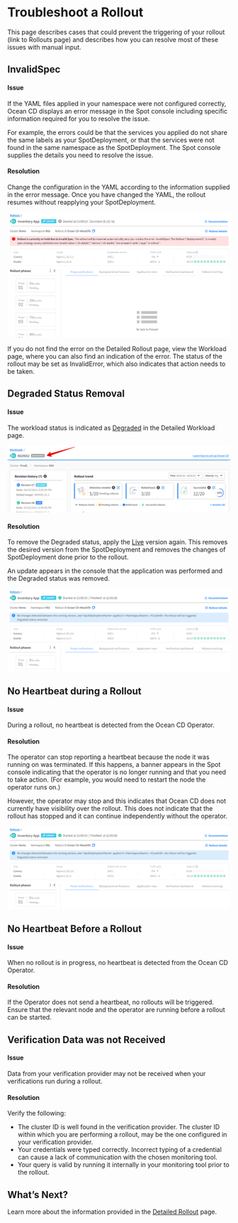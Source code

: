 # Troubleshoot a Rollout

This page describes cases that could prevent the triggering of your rollout (link to Rollouts page) and describes how you can resolve most of these issues with manual input.  

## InvalidSpec

#### Issue

If the YAML files applied in your namespace were not configured correctly, Ocean CD displays an error message in the Spot console including specific information required for you to resolve the issue.

For example, the errors could be that the services you applied do not share the same labels as your SpotDeployment, or that the services were not found in the same namespace as the SpotDeployment. The Spot console supplies the details you need to resolve the issue.

#### Resolution

Change the configuration in the YAML according to the information supplied in the error message. Once you have changed the YAML, the rollout resumes without reapplying your SpotDeployment.

<img src="/ocean-cd/_media/troubleshoot-rollout-001.png" />

If you do not find the error on the Detailed Rollout page, view the Workload page, where you can also find an indication of the error. The status of the rollout may be set as InvalidError, which also indicates that action needs to be taken.  

## Degraded Status Removal

#### Issue

The workload status is indicated as [Degraded](ocean-cd/tutorials/view-workloads/details) in the Detailed Workload page.

<img src="/ocean-cd/_media/troubleshoot-rollout-002.png" />

#### Resolution

To remove the Degraded status, apply the [Live](ocean-cd/tutorials/view-workloads/details) version again. This removes the desired version from the SpotDeployment and removes the changes of SpotDeployment done prior to the rollout.

An update appears in the console that the application was performed and the Degraded status was removed.  

<img src="/ocean-cd/_media/troubleshoot-rollout-003.png" />

## No Heartbeat during a Rollout

#### Issue

During a rollout, no heartbeat is detected from the Ocean CD Operator.

#### Resolution

The operator can stop reporting a heartbeat because the node it was running on was terminated. If this happens, a banner appears in the Spot console indicating that the operator is no longer running and that you need to take action. (For example, you would need to restart the node the operator runs on.)

However, the operator may stop and this indicates that Ocean CD does not currently have visibility over the rollout. This does not indicate that the rollout has stopped and it can continue independently without the operator.  

<img src="/ocean-cd/_media/troubleshoot-rollout-003.png" />

## No Heartbeat Before a Rollout

#### Issue

When no rollout is in progress, no heartbeat is detected from the Ocean CD Operator.

#### Resolution

If the Operator does not send a heartbeat, no rollouts will be triggered. Ensure that the relevant node and the operator are running before a rollout can be started.

## Verification Data was not Received

#### Issue

Data from your verification provider may not be received when your verifications run during a rollout.

#### Resolution

Verify the following:  

* The cluster ID is well found in the verification provider. The cluster ID within which you are performing a rollout, may be the one configured in your verification provider.
* Your credentials were typed correctly. Incorrect typing of a credential can cause a lack of communication with the chosen monitoring tool.
* Your query is valid by running it internally in your monitoring tool prior to the rollout.

## What’s Next?

Learn more about the information provided in the [Detailed Rollout](ocean-cd/tutorials/view-workloads/details) page.
